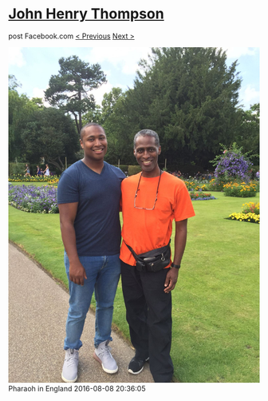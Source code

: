 # [John Henry Thompson](../README.md)
post Facebook.com
[< Previous](2016-08-08-1.md) [Next >](2016-08-08-3.md)

[![](../media/2016-08-08/Pharaoh-in-England-1.jpg)](../README.md)
Pharaoh in England
2016-08-08 20:36:05
